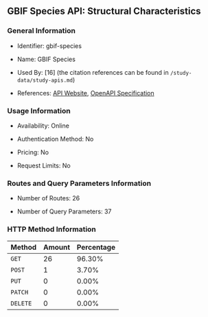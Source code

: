 ## GBIF Species API: Structural Characteristics

### General Information

- Identifier: gbif-species

- Name: GBIF Species

- Used By: [16] (the citation references can be found in `/study-data/study-apis.md`)

- References: [API Website](https://techdocs.gbif.org/en/openapi/v1/species), [OpenAPI Specification](https://techdocs.gbif.org/openapi/checklistbank.json)

### Usage Information

- Availability: Online

- Authentication Method: No

- Pricing: No

- Request Limits: No

### Routes and Query Parameters Information

- Number of Routes: 26

- Number of Query Parameters: 37

### HTTP Method Information

| Method | Amount | Percentage |
|--------|--------|------------|
| `GET` | 26 | 96.30% |
| `POST` | 1 | 3.70% |
| `PUT` | 0 | 0.00% |
| `PATCH` | 0 | 0.00% |
| `DELETE` | 0 | 0.00% |
